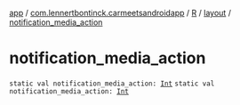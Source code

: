 [app](../../../index.md) / [com.lennertbontinck.carmeetsandroidapp](../../index.md) / [R](../index.md) / [layout](index.md) / [notification_media_action](./notification_media_action.md)

# notification_media_action

`static val notification_media_action: `[`Int`](https://kotlinlang.org/api/latest/jvm/stdlib/kotlin/-int/index.html)
`static val notification_media_action: `[`Int`](https://kotlinlang.org/api/latest/jvm/stdlib/kotlin/-int/index.html)